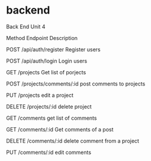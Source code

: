 # backend
Back End Unit 4


Method      Endpoint                    Description

POST        /api/auth/register          Register users

POST        /api/auth/login             Login users

GET         /projects                   Get list of porjects

POST        /projects/comments/:id      post comments to projects

PUT         /projects                   edit a project

DELETE      /projects/:id               delete project

GET         /comments                   get list of comments

GET         /comments/:id               Get comments of a post

DELETE      /comments/:id               delete comment from a project

PUT         /comments/:id               edit comments




